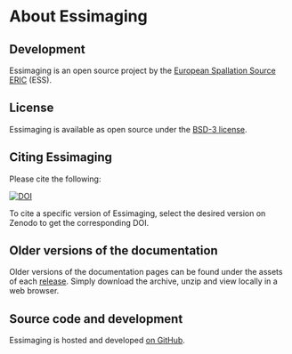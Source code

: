 # About Essimaging

## Development

Essimaging is an open source project by the [European Spallation Source ERIC](https://europeanspallationsource.se/) (ESS).

## License

Essimaging is available as open source under the [BSD-3 license](https://opensource.org/licenses/BSD-3-Clause).

## Citing Essimaging

Please cite the following:

[![DOI](https://zenodo.org/badge/FIXME.svg)](https://zenodo.org/doi/10.5281/zenodo.FIXME)

To cite a specific version of Essimaging, select the desired version on Zenodo to get the corresponding DOI.

## Older versions of the documentation

Older versions of the documentation pages can be found under the assets of each [release](https://github.com/scipp/essimaging/releases).
Simply download the archive, unzip and view locally in a web browser.

## Source code and development

Essimaging is hosted and developed [on GitHub](https://github.com/scipp/essimaging).
